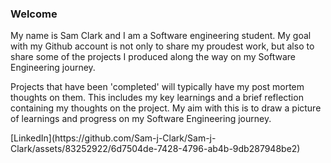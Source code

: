 ### Welcome

My name is Sam Clark and I am a Software engineering student. My goal with my Github account is not only to share my proudest work, but also to share some of the projects I produced along the way on my Software Engineering journey.

Projects that have been 'completed' will typically have my post mortem thoughts on them. This includes my key learnings and a brief reflection containing my thoughts on the project. My aim with this is to draw a picture of learnings and progress on my Software Engineering journey.

<a href="https://www.linkedin.com/in/sam-clark-295158205/">
  <a>[LinkedIn](https://github.com/Sam-j-Clark/Sam-j-Clark/assets/83252922/6d7504de-7428-4796-ab4b-9db287948be2)</a>
</a>

